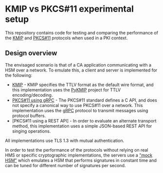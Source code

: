 # KMIP vs PKCS#11 experimental setup

This repository contains code for testing and comparing the performance of the
[KMIP](https://en.wikipedia.org/wiki/KMIP) and
[PKCS#11](https://en.wikipedia.org/wiki/PKCS_11) protocols when used in a PKI context.

## Design overview
The envisaged scenario is that of a CA application communicating with a HSM over a network.
To emulate this, a client and server is implemented for the following:
* [KMIP](./src/kmip_api.py) - KMIP specifies the TTLV format as the default wire format,
  and this implementation uses the [PyKMIP](https://github.com/OpenKMIP/PyKMIP/)
  project for TTLV encoding/decoding.
* [PKCS#11 using gRPC](./src/grpc_api.py) - The PKCS#11 standard defines a C API, and does not
  specify a canonical way to use PKCS#11 over a network. This implementation uses
  the [gRPC](https://grpc.io/) protocol to transmit messages using protocol buffers.
* [PKCS#11 using a REST API] - In order to evaluate an alternate transport method, this
  implementation uses a simple JSON-based REST API for singing operations.

All implementations use TLS 1.3 with mutual authentication.

In order to test the performance of the protocols without relying on real HMS or specific
cryptographic implementations, the servers use a ["mock HSM"](./src/mock_hsm.py) which
emulates a HSM that performs signatures in constant time and can be tuned for different
number of signatures per second.
